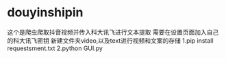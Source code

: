 # douyinshipin

这个是爬虫爬取抖音视频并传入科大讯飞进行文本提取
需要在设置页面加入自己的科大讯飞密钥
新建文件夹video,以及text进行视频和文案的存储
1.pip install requestsment.txt
2.python GUI.py

